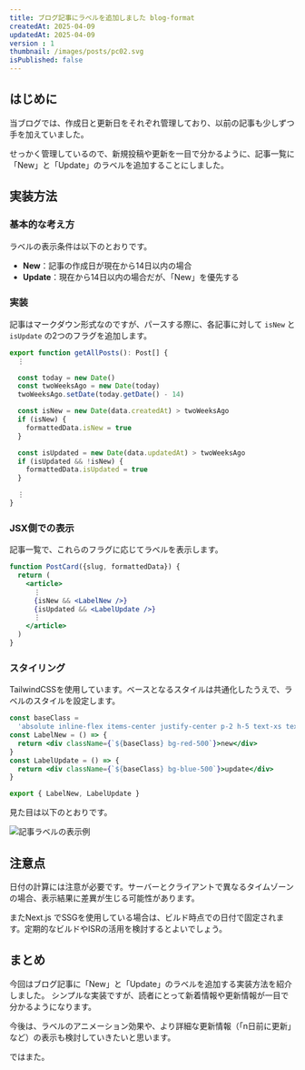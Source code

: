 ```yaml
---
title: ブログ記事にラベルを追加しました blog-format
createdAt: 2025-04-09
updatedAt: 2025-04-09
version : 1
thumbnail: /images/posts/pc02.svg
isPublished: false
---
```


## はじめに

当ブログでは、作成日と更新日をそれぞれ管理しており、以前の記事も少しずつ手を加えていました。

せっかく管理しているので、新規投稿や更新を一目で分かるように、記事一覧に「New」と「Update」のラベルを追加することにしました。

## 実装方法

### 基本的な考え方

ラベルの表示条件は以下のとおりです。

- **New**：記事の作成日が現在から14日以内の場合
- **Update**：現在から14日以内の場合だが、「New」を優先する

### 実装

記事はマークダウン形式なのですが、パースする際に、各記事に対して `isNew` と `isUpdate` の2つのフラグを追加します。

```javascript
export function getAllPosts(): Post[] {
  ⋮

  const today = new Date()
  const twoWeeksAgo = new Date(today)
  twoWeeksAgo.setDate(today.getDate() - 14)

  const isNew = new Date(data.createdAt) > twoWeeksAgo
  if (isNew) {
    formattedData.isNew = true
  }

  const isUpdated = new Date(data.updatedAt) > twoWeeksAgo
  if (isUpdated && !isNew) {
    formattedData.isUpdated = true
  }

  ⋮
}
```

### JSX側での表示

記事一覧で、これらのフラグに応じてラベルを表示します。

```jsx
function PostCard({slug, formattedData}) {
  return (
    <article>
      ⋮
      {isNew && <LabelNew />}
      {isUpdated && <LabelUpdate />}
      ⋮
    </article>
  )
}
```

### スタイリング

TailwindCSSを使用しています。ベースとなるスタイルは共通化したうえで、ラベルのスタイルを設定します。

```jsx
const baseClass =
  'absolute inline-flex items-center justify-center p-2 h-5 text-xs text-white rounded-md md:start-2 md:top-2 top-1 start-1'
const LabelNew = () => {
  return <div className={`${baseClass} bg-red-500`}>new</div>
}
const LabelUpdate = () => {
  return <div className={`${baseClass} bg-blue-500`}>update</div>
}

export { LabelNew, LabelUpdate }
```

見た目は以下のとおりです。

![記事ラベルの表示例](/images/posts/2025-04-09_01.png)

## 注意点

日付の計算には注意が必要です。サーバーとクライアントで異なるタイムゾーンの場合、表示結果に差異が生じる可能性があります。

またNext.js でSSGを使用している場合は、ビルド時点での日付で固定されます。定期的なビルドやISRの活用を検討するとよいでしょう。

## まとめ

今回はブログ記事に「New」と「Update」のラベルを追加する実装方法を紹介しました。
シンプルな実装ですが、読者にとって新着情報や更新情報が一目で分かるようになります。

今後は、ラベルのアニメーション効果や、より詳細な更新情報（「n日前に更新」など）の表示も検討していきたいと思います。

ではまた。